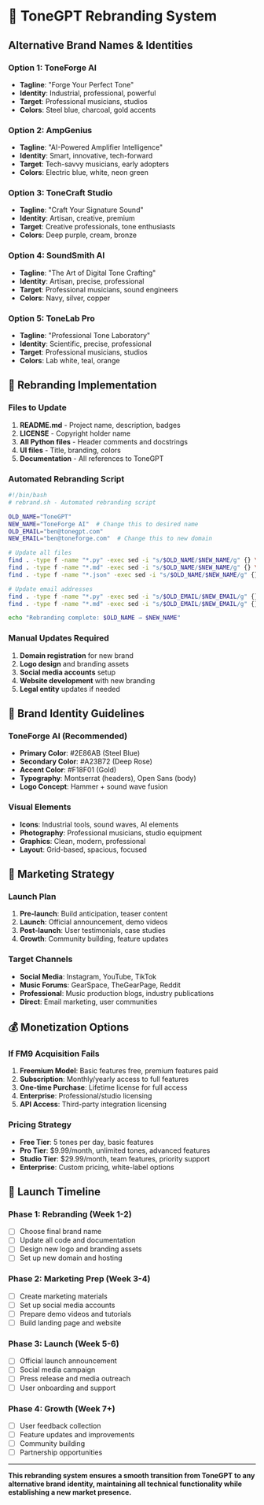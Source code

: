 # 🔄 ToneGPT Rebranding System

## Alternative Brand Names & Identities

### Option 1: **ToneForge AI**
- **Tagline**: "Forge Your Perfect Tone"
- **Identity**: Industrial, professional, powerful
- **Target**: Professional musicians, studios
- **Colors**: Steel blue, charcoal, gold accents

### Option 2: **AmpGenius**
- **Tagline**: "AI-Powered Amplifier Intelligence"
- **Identity**: Smart, innovative, tech-forward
- **Target**: Tech-savvy musicians, early adopters
- **Colors**: Electric blue, white, neon green

### Option 3: **ToneCraft Studio**
- **Tagline**: "Craft Your Signature Sound"
- **Identity**: Artisan, creative, premium
- **Target**: Creative professionals, tone enthusiasts
- **Colors**: Deep purple, cream, bronze

### Option 4: **SoundSmith AI**
- **Tagline**: "The Art of Digital Tone Crafting"
- **Identity**: Artisan, precise, professional
- **Target**: Professional musicians, sound engineers
- **Colors**: Navy, silver, copper

### Option 5: **ToneLab Pro**
- **Tagline**: "Professional Tone Laboratory"
- **Identity**: Scientific, precise, professional
- **Target**: Professional musicians, studios
- **Colors**: Lab white, teal, orange

## 🔧 Rebranding Implementation

### Files to Update
1. **README.md** - Project name, description, badges
2. **LICENSE** - Copyright holder name
3. **All Python files** - Header comments and docstrings
4. **UI files** - Title, branding, colors
5. **Documentation** - All references to ToneGPT

### Automated Rebranding Script
```bash
#!/bin/bash
# rebrand.sh - Automated rebranding script

OLD_NAME="ToneGPT"
NEW_NAME="ToneForge AI"  # Change this to desired name
OLD_EMAIL="ben@tonegpt.com"
NEW_EMAIL="ben@toneforge.com"  # Change this to new domain

# Update all files
find . -type f -name "*.py" -exec sed -i "s/$OLD_NAME/$NEW_NAME/g" {} \;
find . -type f -name "*.md" -exec sed -i "s/$OLD_NAME/$NEW_NAME/g" {} \;
find . -type f -name "*.json" -exec sed -i "s/$OLD_NAME/$NEW_NAME/g" {} \;

# Update email addresses
find . -type f -name "*.py" -exec sed -i "s/$OLD_EMAIL/$NEW_EMAIL/g" {} \;
find . -type f -name "*.md" -exec sed -i "s/$OLD_EMAIL/$NEW_EMAIL/g" {} \;

echo "Rebranding complete: $OLD_NAME → $NEW_NAME"
```

### Manual Updates Required
1. **Domain registration** for new brand
2. **Logo design** and branding assets
3. **Social media accounts** setup
4. **Website development** with new branding
5. **Legal entity** updates if needed

## 🎨 Brand Identity Guidelines

### ToneForge AI (Recommended)
- **Primary Color**: #2E86AB (Steel Blue)
- **Secondary Color**: #A23B72 (Deep Rose)
- **Accent Color**: #F18F01 (Gold)
- **Typography**: Montserrat (headers), Open Sans (body)
- **Logo Concept**: Hammer + sound wave fusion

### Visual Elements
- **Icons**: Industrial tools, sound waves, AI elements
- **Photography**: Professional musicians, studio equipment
- **Graphics**: Clean, modern, professional
- **Layout**: Grid-based, spacious, focused

## 📱 Marketing Strategy

### Launch Plan
1. **Pre-launch**: Build anticipation, teaser content
2. **Launch**: Official announcement, demo videos
3. **Post-launch**: User testimonials, case studies
4. **Growth**: Community building, feature updates

### Target Channels
- **Social Media**: Instagram, YouTube, TikTok
- **Music Forums**: GearSpace, TheGearPage, Reddit
- **Professional**: Music production blogs, industry publications
- **Direct**: Email marketing, user communities

## 💰 Monetization Options

### If FM9 Acquisition Fails
1. **Freemium Model**: Basic features free, premium features paid
2. **Subscription**: Monthly/yearly access to full features
3. **One-time Purchase**: Lifetime license for full access
4. **Enterprise**: Professional/studio licensing
5. **API Access**: Third-party integration licensing

### Pricing Strategy
- **Free Tier**: 5 tones per day, basic features
- **Pro Tier**: $9.99/month, unlimited tones, advanced features
- **Studio Tier**: $29.99/month, team features, priority support
- **Enterprise**: Custom pricing, white-label options

## 🚀 Launch Timeline

### Phase 1: Rebranding (Week 1-2)
- [ ] Choose final brand name
- [ ] Update all code and documentation
- [ ] Design new logo and branding assets
- [ ] Set up new domain and hosting

### Phase 2: Marketing Prep (Week 3-4)
- [ ] Create marketing materials
- [ ] Set up social media accounts
- [ ] Prepare demo videos and tutorials
- [ ] Build landing page and website

### Phase 3: Launch (Week 5-6)
- [ ] Official launch announcement
- [ ] Social media campaign
- [ ] Press release and media outreach
- [ ] User onboarding and support

### Phase 4: Growth (Week 7+)
- [ ] User feedback collection
- [ ] Feature updates and improvements
- [ ] Community building
- [ ] Partnership opportunities

---

**This rebranding system ensures a smooth transition from ToneGPT to any alternative brand identity, maintaining all technical functionality while establishing a new market presence.**
